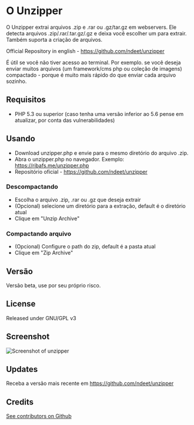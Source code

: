 # O Unzipper

O Unzipper extrai arquivos .zip e .rar ou .gz/tar.gz em webservers. Ele detecta arquivos .zip/.rar/.tar.gz/.gz e deixa você escolher um para extrair. Também suporta a criação de arquivos.

Official Repository in english - https://github.com/ndeet/unzipper

É útil se você não tiver acesso ao terminal. Por exemplo. se você deseja enviar muitos arquivos (um framework/cms php ou coleção de imagens) compactado - porque é muito mais rápido do que enviar cada arquivo sozinho.

## Requisitos

- PHP 5.3 ou superior (caso tenha uma versão inferior ao 5.6 pense em atualizar, por conta das vulnerabilidades)

## Usando

- Download unzipper.php e envie para o mesmo diretório do arquivo .zip.
- Abra o unzipper.php no navegador. Exemplo: https://ribafs.me/unzipper.php
- Repositório oficial - https://github.com/ndeet/unzipper

### Descompactando

- Escolha o arquivo .zip, .rar ou .gz que deseja extrair
- (Opcional) selecione um diretório para a extração, default é o diretório atual
- Clique em "Unzip Archive"

### Compactando arquivo

- (Opcional) Configure o path do zip, default é a pasta atual
- Clique em "Zip Archive"

## Versão

Versão beta, use por seu próprio risco.

## License

Released under GNU/GPL v3

## Screenshot   
![Screenshot of unzipper](https://cloud.githubusercontent.com/assets/1136761/17080297/1bccbd60-512a-11e6-89cb-c6c112270154.png)

## Updates

Receba a versão mais recente em https://github.com/ndeet/unzipper

## Credits   
[See contributors on Github](https://github.com/ndeet/unzipper/graphs/contributors)  

